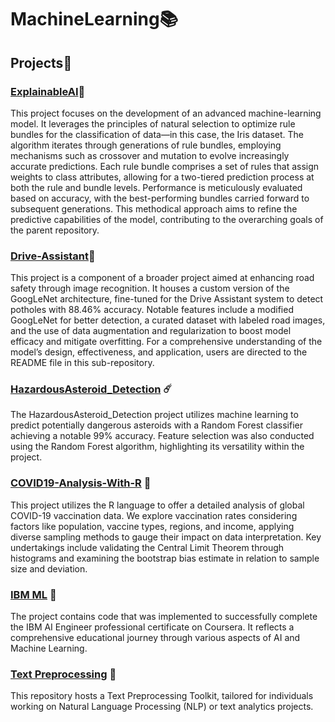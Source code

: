 # MachineLearning📚

## Projects🚀

### <a href="https://github.com/Snafkin547/MachineLearning/tree/main/ExplainableAI">ExplainableAI</a>🤖

This project focuses on the development of an advanced machine-learning model. It leverages the principles of natural selection to optimize rule bundles for the classification of data—in this case, the Iris dataset. 
The algorithm iterates through generations of rule bundles, employing mechanisms such as crossover and mutation to evolve increasingly accurate predictions. Each rule bundle comprises a set of rules that assign weights to class attributes, allowing for a two-tiered prediction process at both the rule and bundle levels. Performance is meticulously evaluated based on accuracy, with the best-performing bundles carried forward to subsequent generations. This methodical approach aims to refine the predictive capabilities of the model, contributing to the overarching goals of the parent repository.

### <a href="https://github.com/Snafkin547/MachineLearning/tree/main/Drive-Assistant">Drive-Assistant</a>🚗

This project is a component of a broader project aimed at enhancing road safety through image recognition. 
It houses a custom version of the GoogLeNet architecture, fine-tuned for the Drive Assistant system to detect potholes with 88.46% accuracy. 
Notable features include a modified GoogLeNet for better detection, a curated dataset with labeled road images, and the use of data augmentation and regularization to boost model efficacy and mitigate overfitting. 
For a comprehensive understanding of the model’s design, effectiveness, and application, users are directed to the README file in this sub-repository.

### <a href="https://github.com/Snafkin547/MachineLearning/tree/main/HazardousAsteroid_Detection">HazardousAsteroid_Detection</a> ☄️

The HazardousAsteroid_Detection project utilizes machine learning to predict potentially dangerous asteroids with a Random Forest classifier achieving a notable 99% accuracy. 
Feature selection was also conducted using the Random Forest algorithm, highlighting its versatility within the project.

### <a href="https://github.com/Snafkin547/MachineLearning/tree/main/COVID19-Analysis-With-R">COVID19-Analysis-With-R</a> 🦠

This project utilizes the R language to offer a detailed analysis of global COVID-19 vaccination data. 
We explore vaccination rates considering factors like population, vaccine types, regions, and income, applying diverse sampling methods to gauge their impact on data interpretation. 
Key undertakings include validating the Central Limit Theorem through histograms and examining the bootstrap bias estimate in relation to sample size and deviation.

### <a href="https://github.com/Snafkin547/MachineLearning/tree/main/IBM-AI-Engineer-Machine-Learning">IBM ML</a> 💼
The project contains code that was implemented to successfully complete the IBM AI Engineer professional certificate on Coursera. 
It reflects a comprehensive educational journey through various aspects of AI and Machine Learning.

### <a href="https://github.com/Snafkin547/MachineLearning/tree/main/text_preprocessing">Text Preprocessing</a> 📝
This repository hosts a Text Preprocessing Toolkit, tailored for individuals working on Natural Language Processing (NLP) or text analytics projects.

